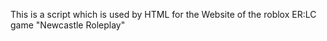 This is a script which is used by HTML for the Website of the roblox ER:LC game "Newcastle Roleplay"
